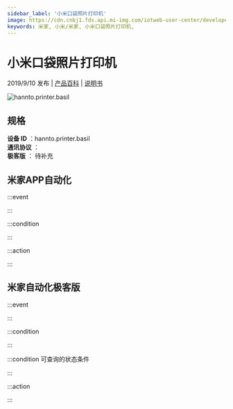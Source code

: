```yaml
---
sidebar_label: '小米口袋照片打印机'
image: https://cdn.cnbj1.fds.api.mi-img.com/iotweb-user-center/developer_1679047613155yjpCG0Wj.png?GalaxyAccessKeyId=AKVGLQWBOVIRQ3XLEW&Expires=9223372036854775807&Signature=c99hLU2FG8qboNQC773Ot3juvMc=
keywords: 米家, 小米/米家, 小米口袋照片打印机, 
---
```

# 小米口袋照片打印机

2019/9/10 发布 | [产品百科](https://home.mi.com/webapp/content/baike/product/index.html?model=hannto.printer.basil/) | [说明书](https://home.mi.com/views/introduction.html?model=hannto.printer.basil&region=cn)

![hannto.printer.basil](https://cdn.cnbj1.fds.api.mi-img.com/iotweb-user-center/developer_1679047613155yjpCG0Wj.png?GalaxyAccessKeyId=AKVGLQWBOVIRQ3XLEW&Expires=9223372036854775807&Signature=c99hLU2FG8qboNQC773Ot3juvMc=)

## 规格  
> 
**设备 ID** ：hannto.printer.basil  
**通讯协议** ：  
**极客版**  ： 待补充 


## 米家APP自动化  

:::event  

:::

:::condition  

:::

:::action   

:::

## 米家自动化极客版  

:::event  

:::

:::condition  

:::

:::condition 可查询的状态条件  

:::

:::action  

:::

        
